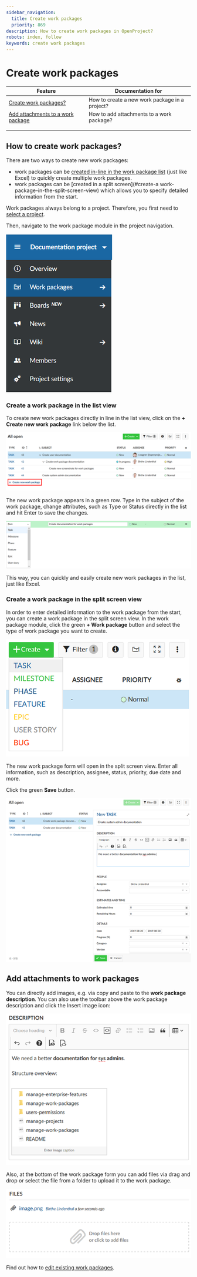 ```yaml
---
sidebar_navigation:
  title: Create work packages
  priority: 869
description: How to create work packages in OpenProject?
robots: index, follow
keywords: create work packages
---
```


# Create work packages

| Feature                                                      | Documentation for                              |
| ------------------------------------------------------------ | ---------------------------------------------- |
| [Create work packages?](#how-to-create-work-packages?)       | How to create a new work package in a project? |
| [Add attachments to a work package](#add-attachments-to-work-packages) | How to add attachments to a work package?      |
|                                                              |                                                |
|                                                              |                                                |
|                                                              |                                                |

## How to create work packages?

There are two ways to create new work packages:

- work packages can be [created in-line in the work package list](#create-a-work-package-in-the-list-view) (just like Excel) to quickly create multiple work packages.
- work packages can be [created in a split screen](#create-a work-package-in-the-split-screen-view) which allows you to specify detailed information from the start.

Work packages always belong to a project. Therefore, you first need to [select a project](../../../getting-started/#open-an-existing-project).

Then, navigate to the work package module in the project navigation.

![work-packages-module](1566302949658.png)



### Create a work package in the list view

To create new work packages directly in line in the list view, click on the **+ Create new work package** link below the list.

![create-split-screen](create-split-screen.png)

The new work package appears in a green row. Type in the subject of the work package, change attributes, such as Type or Status directly in the list and hit Enter to save the changes.

![create-work-package-list](1566303144875.png)

This way, you can quickly and easily create new work packages in the list, just like Excel.

### Create a work package in the split screen view

In order to enter detailed information to the work package from the start, you can create a work package in the split screen view. In the work package module, click the green **+ Work package** button and select the type of work package you want to create.

![select-work-package-type](1566303633018.png)

The new work package form will open in the split screen view. Enter all information, such as description, assignee, status, priority, due date and more.

Click the green **Save** button.

![create-work-package-split-screen](1566303947314.png)

## Add attachments to work packages

You can directly add images, e.g. via copy and paste to the **work package description**. You can also use the toolbar above the work package description and click the Insert image icon:

![insert-image](1566304978459.png)

Also, at the bottom of the work package form you can add files via drag and drop or select the file from a folder to upload it to the work package.

![add-file](1566305040178.png)

Find out how to [edit existing work packages](#edit-work-packages).

